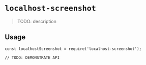 # `localhost-screenshot`

> TODO: description

## Usage

```
const localhostScreenshot = require('localhost-screenshot');

// TODO: DEMONSTRATE API
```
